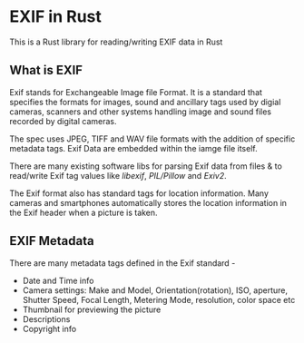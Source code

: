 # EXIF in Rust

This is a Rust library for reading/writing EXIF data in Rust

## What is EXIF

Exif stands for Exchangeable Image file Format. It is a standard that specifies the formats for images, sound and ancillary tags used by digial cameras, scanners and other systems handling image and sound files recorded by digital cameras.

The spec uses JPEG, TIFF and WAV file formats with the addition of specific metadata tags. Exif Data are embedded within the iamge file itself.

There are many existing software libs for parsing Exif data from files & to read/write Exif tag values like *libexif*, *PIL/Pillow* and *Exiv2*.

The Exif format also has standard tags for location information. Many cameras and smartphones automatically stores the location information in the Exif header when a picture is taken.

## EXIF Metadata

There are many metadata tags defined in the Exif standard - 

* Date and Time info
* Camera settings: Make and Model, Orientation(rotation), ISO, aperture, Shutter Speed, Focal Length, Metering Mode, resolution, color space etc
* Thumbnail for previewing the picture
* Descriptions
* Copyright info

